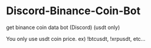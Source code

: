 # Discord-Binance-Coin-Bot
get binance coin data bot (Discord) (usdt only)

You only use usdt coin price. ex) !btcusdt, !xrpusdt, etc...
